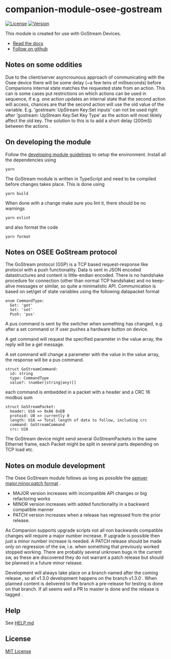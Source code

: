 # companion-module-osee-gostream

[![License](https://img.shields.io/github/license/bitfocus/companion-module-osee-gostream)](https://github.com/bitfocus/companion-module-osee-gostream/blob/main/LICENSE)
[![Version](https://img.shields.io/github/v/release/bitfocus/companion-module-osee-gostream)](https://github.com/bitfocus/companion-module-osee-gostream/releases)

This module is created for use with GoStream Devices.

- [Read the docs](./How%20to%20connect%20to%20computer%20software%20and%20companion.pdf)
- [Follow on github](https://github.com/bitfocus/companion-module-osee-gostream)

## Notes on some oddities

Due to the client/server asyncrounous approach of communicating with the Osee device there will be some delay
(~a few tens of milliseconds) before Companions internal state matches the requested state from an action. This
can is some cases put restrictions on which actions can be used in sequence, if e.g. one action updates an internal
state that the second action will access, chances are that the second action will use the old value of the variable. E.g. 'gostream: UpStream Key:Set inputs' can not be used right after 'gostream: UpStream Key:Set Key Type' as the action will most liklely affect the old key.
The solution to this is to add a short delay (200mS) between the actions .

## On developing the module

Follow the [developing module guidelines](https://github.com/bitfocus/companion-module-base/wiki) to setup the environment.
Install all the dependencies using

`yarn`

The GoStream module is written in TypeScript and need to be compiled before changes takes place. This is done using

`yarn build`

When done with a change make sure you lint it, there should be no warnings

`yarn eslint`

and also format the code

`yarn format`

## Notes on OSEE GoStream protocol

The GoStream protocol (GSP) is a TCP based request-response like protocol with a push functionality. Data is sent in JSON encoded datastructures and content is little-endian encoded.
There is no handshake procedure for connection (other than normal TCP handshake) and no keep-alive messages or similar, so quite a minimalistic API.
Communication is based on set/get of state variables using the following datapacket format

```
enum CommandType:
  Get: 'get'
  Set: 'set'
  Push: 'pus'
```

A pus command is sent by the switcher when something has changed, e.g. after a set command or if user pushes a hardware button on device.

A get command will request the specified parameter in the value array, the reply will be a get message.

A set command will change a parameter with the value in the value array, the response will be a pus command.

```
struct GoStreamCommand:
  id: string
  type: CommandType
  value?: (number|string|any)[]
```

each command is embedded in a packet with a header and a CRC 16 modbus sum

```
struct GoStreamPacket:
  header: U16 => 0xA6 0xEB
  protoid: U8 => currently 0
  length: U16 => Total length of data to follow, including crc
  command: GoStreamCommand
  crc: U16
```

The GoStream device might send several GoStreamPackets in the same Ethernet frame, each Packet might be split in several parts depending on TCP load etc.

## Notes on module development

The Osee GoStream module follows as long as possible the [semver major.minor.patch format](https://semver.org/) .

- MAJOR version increases with incompatible API changes or big refactoring works
- MINOR version increases with added functionality in a backward compatible manner
- PATCH version increases when a release has regressed from the prior release.

As Companion supports upgrade scripts not all non backwards compatible changes will require a major number increase. If upgrade is possible then
just a minor number increase is needed.
A PATCH release should be made only on regression of the sw, i.e. when something that previously worked stopped working. There are probably several unknown
bugs in the current sw, as these are discovered they do not warrant a patch release but should be planned in a future minor release.

Development will always take place on a branch named after
the coming release , so all v1.3.0 development happens on the
branch v1.3.0 . When planned content is delivered to the branch
a pre-release for testing is done on that branch. If all seems
well a PR to master is done and the release is tagged .

## Help

See [HELP.md](./companion/HELP.md)

## License

[MIT License](./LICENSE)
